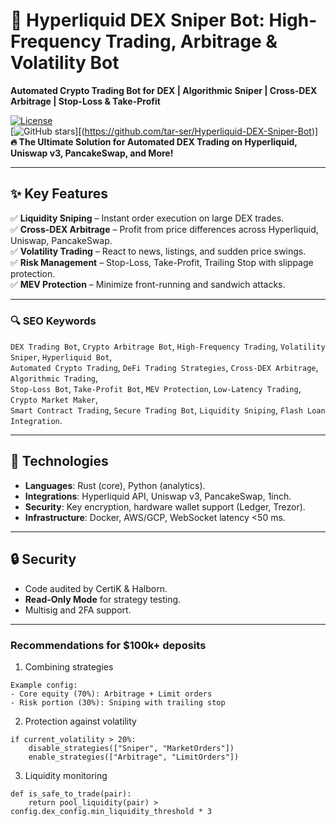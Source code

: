 # 🚀 Hyperliquid DEX Sniper Bot: High-Frequency Trading, Arbitrage & Volatility Bot  
**Automated Crypto Trading Bot for DEX | Algorithmic Sniper | Cross-DEX Arbitrage | Stop-Loss & Take-Profit**

[![License](https://img.shields.io/badge/License-MIT-green)](LICENSE)  
[![GitHub stars](https://img.shields.io/github/stars/yourusername/hyperliquid-sniper-bot)][(https://github.com/tar-ser/Hyperliquid-DEX-Sniper-Bot)]  
**🔥 The Ultimate Solution for Automated DEX Trading on Hyperliquid, Uniswap v3, PancakeSwap, and More!**

---

## **✨ Key Features**  
✅ **Liquidity Sniping** – Instant order execution on large DEX trades.  
✅ **Cross-DEX Arbitrage** – Profit from price differences across Hyperliquid, Uniswap, PancakeSwap.  
✅ **Volatility Trading** – React to news, listings, and sudden price swings.  
✅ **Risk Management** – Stop-Loss, Take-Profit, Trailing Stop with slippage protection.  
✅ **MEV Protection** – Minimize front-running and sandwich attacks.  

---

### **🔍 SEO Keywords**  
`DEX Trading Bot`, `Crypto Arbitrage Bot`, `High-Frequency Trading`, `Volatility Sniper`, `Hyperliquid Bot`,  
`Automated Crypto Trading`, `DeFi Trading Strategies`, `Cross-DEX Arbitrage`, `Algorithmic Trading`,  
`Stop-Loss Bot`, `Take-Profit Bot`, `MEV Protection`, `Low-Latency Trading`, `Crypto Market Maker`,  
`Smart Contract Trading`, `Secure Trading Bot`, `Liquidity Sniping`, `Flash Loan Integration`.

---

## **🚀 Technologies**  
- **Languages**: Rust (core), Python (analytics).  
- **Integrations**: Hyperliquid API, Uniswap v3, PancakeSwap, 1inch.  
- **Security**: Key encryption, hardware wallet support (Ledger, Trezor).  
- **Infrastructure**: Docker, AWS/GCP, WebSocket latency <50 ms.  

---

## **🔒 Security**  
- Code audited by CertiK & Halborn.  
- **Read-Only Mode** for strategy testing.  
- Multisig and 2FA support.  

---
### Recommendations for $100k+ deposits
1. Combining strategies
```
Example config:
- Core equity (70%): Arbitrage + Limit orders
- Risk portion (30%): Sniping with trailing stop
```
2. Protection against volatility
```
if current_volatility > 20%:
    disable_strategies(["Sniper", "MarketOrders"])
    enable_strategies(["Arbitrage", "LimitOrders"])
```
3. Liquidity monitoring
```
def is_safe_to_trade(pair):
    return pool_liquidity(pair) > config.dex_config.min_liquidity_threshold * 3
```
   
